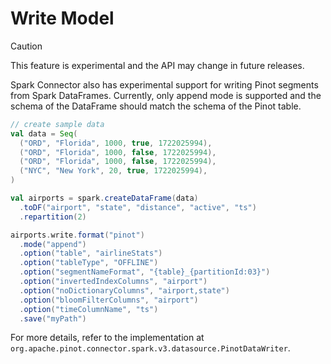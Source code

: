 <!--

    Licensed to the Apache Software Foundation (ASF) under one
    or more contributor license agreements.  See the NOTICE file
    distributed with this work for additional information
    regarding copyright ownership.  The ASF licenses this file
    to you under the Apache License, Version 2.0 (the
    "License"); you may not use this file except in compliance
    with the License.  You may obtain a copy of the License at

      http://www.apache.org/licenses/LICENSE-2.0

    Unless required by applicable law or agreed to in writing,
    software distributed under the License is distributed on an
    "AS IS" BASIS, WITHOUT WARRANTIES OR CONDITIONS OF ANY
    KIND, either express or implied.  See the License for the
    specific language governing permissions and limitations
    under the License.

-->
# Write Model

> [!CAUTION]
> This feature is experimental and the API may change in future releases.

Spark Connector also has experimental support for writing Pinot segments from Spark DataFrames.
Currently, only append mode is supported and the schema of the DataFrame should match the schema of the Pinot table.

```scala
// create sample data
val data = Seq(
  ("ORD", "Florida", 1000, true, 1722025994),
  ("ORD", "Florida", 1000, false, 1722025994),
  ("ORD", "Florida", 1000, false, 1722025994),
  ("NYC", "New York", 20, true, 1722025994),
)

val airports = spark.createDataFrame(data)
  .toDF("airport", "state", "distance", "active", "ts")
  .repartition(2)

airports.write.format("pinot")
  .mode("append")
  .option("table", "airlineStats")
  .option("tableType", "OFFLINE")
  .option("segmentNameFormat", "{table}_{partitionId:03}")
  .option("invertedIndexColumns", "airport")
  .option("noDictionaryColumns", "airport,state")
  .option("bloomFilterColumns", "airport")
  .option("timeColumnName", "ts")
  .save("myPath")
```

For more details, refer to the implementation at `org.apache.pinot.connector.spark.v3.datasource.PinotDataWriter`.
